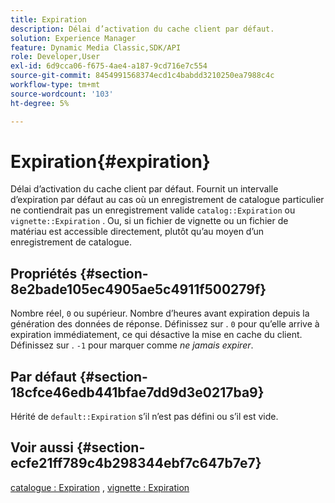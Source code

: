 ```yaml
---
title: Expiration
description: Délai d’activation du cache client par défaut.
solution: Experience Manager
feature: Dynamic Media Classic,SDK/API
role: Developer,User
exl-id: 6d9cca06-f675-4ae4-a187-9cd716e7c554
source-git-commit: 8454991568374ecd1c4babdd3210250ea7988c4c
workflow-type: tm+mt
source-wordcount: '103'
ht-degree: 5%

---
```


# Expiration{#expiration}

Délai d’activation du cache client par défaut. Fournit un intervalle d’expiration par défaut au cas où un enregistrement de catalogue particulier ne contiendrait pas un enregistrement valide `catalog::Expiration` ou `vignette::Expiration` . Ou, si un fichier de vignette ou un fichier de matériau est accessible directement, plutôt qu’au moyen d’un enregistrement de catalogue.

## Propriétés {#section-8e2bade105ec4905ae5c4911f500279f}

Nombre réel, `0` ou supérieur. Nombre d’heures avant expiration depuis la génération des données de réponse. Définissez sur . `0` pour qu’elle arrive à expiration immédiatement, ce qui désactive la mise en cache du client. Définissez sur . `-1` pour marquer comme *ne jamais expirer*.

## Par défaut {#section-18cfce46edb441bfae7dd9d3e0217ba9}

Hérité de `default::Expiration` s’il n’est pas défini ou s’il est vide.

## Voir aussi {#section-ecfe21ff789c4b298344ebf7c647b7e7}

[catalogue : Expiration](../../../../../ir-api/material-cat/image-rendering-api-ref/c-ir-material-catalog/c-ir-material-data-reference/r-ir-expiration-dataref.md#reference-5e93943abff54c93bf85aae3b911a3ce) , [vignette : Expiration](../../../../../ir-api/material-cat/image-rendering-api-ref/c-ir-material-catalog/c-ir-vignette-map-reference/r-ir-expiration-vignette.md#reference-df80829da93e4c0ab3f97a1792d9c74c)
